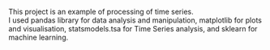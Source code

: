 This project is an example of processing of time series.<br>
I used pandas library for data analysis and manipulation, matplotlib for plots and visualisation, statsmodels.tsa for Time Series analysis, and sklearn for machine learning.
